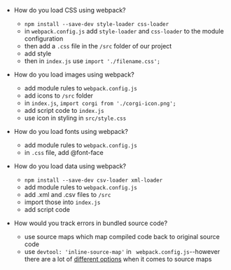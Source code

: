 - How do you load CSS using webpack?
  - `npm install --save-dev style-loader css-loader`
  - in `webpack.config.js` add `style-loader` and `css-loader` to the module configuration
  - then add a `.css` file in the `/src` folder of our project
  - add style
  - then in `index.js` use `import './filename.css';`

- How do you load images using webpack?
  - add module rules to `webpack.config.js`
  - add icons to `/src` folder
  - in `index.js`, `import corgi from './corgi-icon.png';` 
  - add script code to `index.js`
  - use icon in styling in `src/style.css`

- How do you load fonts using webpack?
  - add module rules to `webpack.config.js`
  - in `.css` file, add @font-face

- How do you load data using webpack?
  - `npm install --save-dev csv-loader xml-loader`
  - add module rules to `webpack.config.js`
  - add .xml and .csv files to `/src`
  - import those into `index.js`
  - add script code

- How would you track errors in bundled source code?
  - use source maps which map compiled code back to original source code
  - use `devtool: 'inline-source-map'` in ` webpack.config.js`--however there are a lot of [different options](https://webpack.js.org/configuration/devtool/) when it comes to source maps